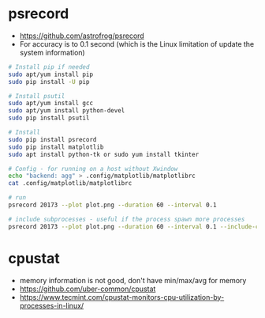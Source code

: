 # psrecord
* https://github.com/astrofrog/psrecord
* For accuracy is to 0.1 second (which is the Linux limitation of update the system information)
```bash
# Install pip if needed
sudo apt/yum install pip
sudo pip install -U pip

# Install psutil
sudo apt/yum install gcc
sudo apt/yum install python-devel
sudo pip install psutil

# Install
sudo pip install psrecord
sudo pip install matplotlib
sudo apt install python-tk or sudo yum install tkinter

# Config - for running on a host without Xwindow
echo "backend: agg" > .config/matplotlib/matplotlibrc
cat .config/matplotlib/matplotlibrc

# run
psrecord 20173 --plot plot.png --duration 60 --interval 0.1

# include subprocesses - useful if the process spawn more processes
psrecord 20173 --plot plot.png --duration 60 --interval 0.1 --include-children
```

# cpustat
* memory information is not good, don't have min/max/avg for memory
* https://github.com/uber-common/cpustat 
* https://www.tecmint.com/cpustat-monitors-cpu-utilization-by-processes-in-linux/


